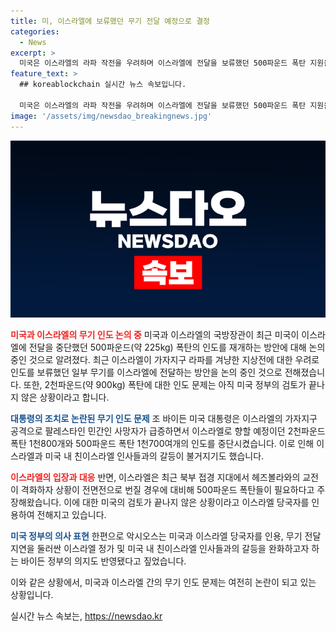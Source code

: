 ```yaml
---
title: 미, 이스라엘에 보류했던 무기 전달 예정으로 결정
categories:
  - News
excerpt: >
  미국은 이스라엘의 라파 작전을 우려하며 이스라엘에 전달을 보류했던 500파운드 폭탄 지원을 재개할 가능성을 논의 중이라고 로이터와 악시오스가 보도했습니다. 또한, 2천파운드 폭탄은 아직 검토 중이라고 전했습니다. 이러한 움직임은 미국의 우려가 줄었음을 시사하며 미-이스라엘 간의 갈등을 완화하고자 하는 바이든 정부의 의지를 반영했다고 기사는 전했습니다.
feature_text: >
  ## koreablockchain 실시간 뉴스 속보입니다.

  미국은 이스라엘의 라파 작전을 우려하며 이스라엘에 전달을 보류했던 500파운드 폭탄 지원을 재개할 가능성을 논의 중이라고 로이터와 악시오스가 보도했습니다. 또한, 2천파운드 폭탄은 아직 검토 중이라고 전했습니다. 이러한 움직임은 미국의 우려가 줄었음을 시사하며 미-이스라엘 간의 갈등을 완화하고자 하는 바이든 정부의 의지를 반영했다고 기사는 전했습니다.
image: '/assets/img/newsdao_breakingnews.jpg'
---
```


<p><img src="/assets/img/newsdao_breakingnews.jpg" alt="koreablockchain 속보" /></p>

<p><b><span style="color: #ee2323;">미국과 이스라엘의 무기 인도 논의 중</span></b>
미국과 이스라엘의 국방장관이 최근 미국이 이스라엘에 전달을 중단했던 500파운드(약 225kg) 폭탄의 인도를 재개하는 방안에 대해 논의 중인 것으로 알려졌다. 최근 이스라엘이 가자지구 라파를 겨냥한 지상전에 대한 우려로 인도를 보류했던 일부 무기를 이스라엘에 전달하는 방안을 논의 중인 것으로 전해졌습니다. 또한, 2천파운드(약 900kg) 폭탄에 대한 인도 문제는 아직 미국 정부의 검토가 끝나지 않은 상황이라고 합니다.</p>

<p><b><span style="color: #1a5490;">대통령의 조치로 논란된 무기 인도 문제</span></b>
조 바이든 미국 대통령은 이스라엘의 가자지구 공격으로 팔레스타인 민간인 사망자가 급증하면서 이스라엘로 향할 예정이던 2천파운드 폭탄 1천800개와 500파운드 폭탄 1천700여개의 인도를 중단시켰습니다. 이로 인해 이스라엘과 미국 내 친이스라엘 인사들과의 갈등이 불거지기도 했습니다.</p>

<p><b><span style="color: #ee2323;">이스라엘의 입장과 대응</span></b>
반면, 이스라엘은 최근 북부 접경 지대에서 헤즈볼라와의 교전이 격화하자 상황이 전면전으로 번질 경우에 대비해 500파운드 폭탄들이 필요하다고 주장해왔습니다. 이에 대한 미국의 검토가 끝나지 않은 상황이라고 이스라엘 당국자를 인용하여 전해지고 있습니다.</p>

<p><b><span style="color: #1a5490;">미국 정부의 의사 표현</span></b>
한편으로 악시오스는 미국과 이스라엘 당국자를 인용, 무기 전달 지연을 둘러싼 이스라엘 정가 및 미국 내 친이스라엘 인사들과의 갈등을 완화하고자 하는 바이든 정부의 의지도 반영됐다고 짚었습니다.</p>

<p>이와 같은 상황에서, 미국과 이스라엘 간의 무기 인도 문제는 여전히 논란이 되고 있는 상황입니다.</p>
실시간 뉴스 속보는, <a href="https://newsdao.kr" rel="dofollow">https://newsdao.kr</a>


